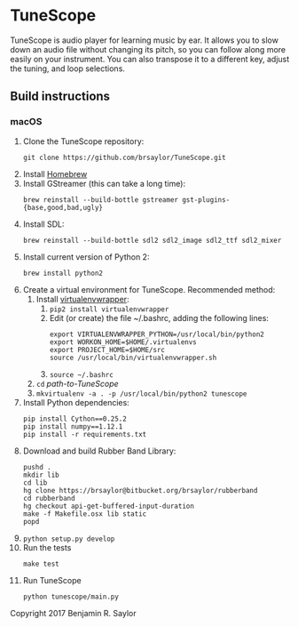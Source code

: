 # TuneScope

TuneScope is audio player for learning music by ear. It allows you to slow down
an audio file without changing its pitch, so you can follow along more easily on
your instrument. You can also transpose it to a different key, adjust the
tuning, and loop selections.

## Build instructions

### macOS

1. Clone the TuneScope repository:
    ```
    git clone https://github.com/brsaylor/TuneScope.git
    ```
1. Install [Homebrew](http://brew.sh/)
1. Install GStreamer (this can take a long time):
    ```
    brew reinstall --build-bottle gstreamer gst-plugins-{base,good,bad,ugly}
    ```
1. Install SDL:
    ```
    brew reinstall --build-bottle sdl2 sdl2_image sdl2_ttf sdl2_mixer
    ```
1. Install current version of Python 2:
    ```
    brew install python2
    ```
1. Create a virtual environment for TuneScope. Recommended method:
    1. Install [virtualenvwrapper](http://virtualenvwrapper.readthedocs.io/):
        1. `pip2 install virtualenvwrapper`
        2. Edit (or create) the file ~/.bashrc, adding the following lines:
            ```
            export VIRTUALENVWRAPPER_PYTHON=/usr/local/bin/python2
            export WORKON_HOME=$HOME/.virtualenvs
            export PROJECT_HOME=$HOME/src
            source /usr/local/bin/virtualenvwrapper.sh
            ```
        3. `source ~/.bashrc`
    2. `cd` _path-to-TuneScope_
    3. `mkvirtualenv -a . -p /usr/local/bin/python2 tunescope`
1. Install Python dependencies:
    ```
    pip install Cython==0.25.2
    pip install numpy==1.12.1
    pip install -r requirements.txt	
    ```
1. Download and build Rubber Band Library:
    ```
    pushd .
    mkdir lib
    cd lib
    hg clone https://brsaylor@bitbucket.org/brsaylor/rubberband
    cd rubberband
    hg checkout api-get-buffered-input-duration
    make -f Makefile.osx lib static
    popd
    ```
1. `python setup.py develop`
1. Run the tests
    ```
    make test
    ```
1. Run TuneScope
    ```
    python tunescope/main.py
    ```

Copyright 2017 Benjamin R. Saylor
